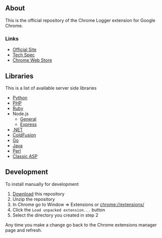 ## About

This is the official repository of the Chrome Logger extension for Google Chrome.

### Links

- [Official Site](http://chromelogger.com)
- [Tech Spec](http://craig.is/writing/chromelogger/techspecs)
- [Chrome Web Store](https://chrome.google.com/webstore/detail/chrome-logger/noaneddfkdjfnfdakjjmocngnfkfehhd)

## Libraries

This is a list of available server side libraries

- [Python](http://github.com/ccampbell/chromelogger-python)
- [PHP](http://github.com/ccampbell/chromephp)
- [Ruby](https://github.com/cookrn/chrome_logger)
- Node.js
    - [General](https://github.com/yannickcr/node-chromelogger)
    - [Express](https://github.com/olahol/express-chrome-logger)
- [.NET](https://github.com/ChrisMissal/chromelogger)
- [ColdFusion](http://github.com/s992/chromelogger-cf)
- [Go](http://github.com/pilu/traffic-chromelogger)
- [Java](https://code.google.com/p/chromelogger4j/)
- [Perl](https://metacpan.org/pod/Web::ChromeLogger)
- [Classic ASP](https://github.com/danielmarcoto/asp2console)

## Development

To install manually for development

1. [Download](https://github.com/ccampbell/chromelogger/archive/master.zip) this repository
2. Unzip the repository
3. In Chrome go to Window => Extensions or [chrome://extensions/](chrome://extensions/)
4. Click the ``Load unpacked extension...`` button
5. Select the directory you created in step 2

Any time you make a change go back to the Chrome extensions manager page and refresh.
